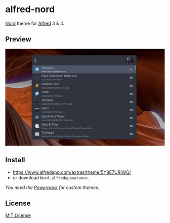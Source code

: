 # alfred-nord

[Nord](https://github.com/arcticicestudio/nord) theme for [Alfred](https://www.alfredapp.com/) 3 & 4.

## Preview

![screenshot](/screenshot.jpg)

## Install

- <https://www.alfredapp.com/extras/theme/5Y8E7URIWQ/>
- or download `Nord.alfredappearance`.

_You need the [Powerpack](https://www.alfredapp.com/powerpack/) for custom themes._

## License

[MIT License](/LICENSE)
